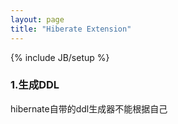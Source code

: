 ```yaml
---
layout: page
title: "Hiberate Extension"
---
```

{% include JB/setup %}

### 1.生成DDL

  hibernate自带的ddl生成器不能根据自己
